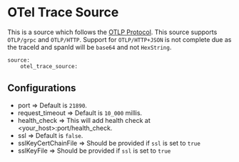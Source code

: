 # OTel Trace Source 

This is a source which follows the [OTLP Protocol](https://github.com/open-telemetry/oteps/blob/master/text/0035-opentelemetry-protocol.md). This source supports ```OTLP/grpc``` and ```OTLP/HTTP```. Support for ```OTLP/HTTP+JSON``` is not complete due as the traceId and spanId will be ```base64``` and not ```HexString```.

```
source:
    otel_trace_source:
```

## Configurations

* port => Default is ```21890```. 
* request_timeout => Default is ```10_000``` millis.
* health_check => This will add health check at <your_host>:port/health_check.
* ssl => Default is ```false```.
* sslKeyCertChainFile => Should be provided if ```ssl``` is set to ```true```
* sslKeyFile => Should be provided if ```ssl``` is set to ```true```